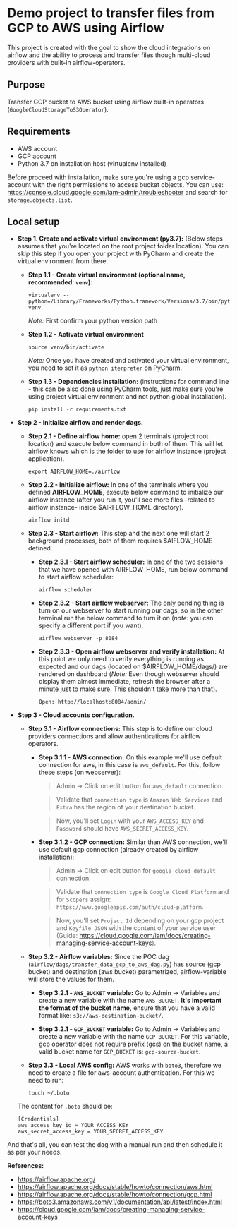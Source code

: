 # Demo project to transfer files from GCP to AWS using Airflow

This project is created with the goal to show the cloud integrations on airflow and the ability to
process and transfer files though multi-cloud providers with built-in airflow-operators.

## Purpose

Transfer GCP bucket to AWS bucket using airflow built-in operators (`GoogleCloudStorageToS3Operator`).

## Requirements

- AWS account
- GCP account
- Python 3.7 on installation host (virtualenv installed)

Before proceed with installation, make sure you're using a gcp service-account with the right permissions to access 
bucket objects. You can use: https://console.cloud.google.com/iam-admin/troubleshooter and search 
for `storage.objects.list`.

## Local setup

- __Step 1. Create and activate virtual environment (py3.7):__ (Below steps assumes that you're located on the root project folder location).
You can skip this step if you open your project with PyCharm and create the virtual environment from there.

    - __Step 1.1 - Create virtual environment (optional name, recommended: `venv`):__

        ```shell script
        virtualenv --python=/Library/Frameworks/Python.framework/Versions/3.7/bin/python3 venv   
        ```
        
        _Note:_ First confirm your python version path

    - __Step 1.2 - Activate virtual environment__

        ```shell script
        source venv/bin/activate
        ```

        _Note:_ Once you have created and activated your virtual environment, you need to set it as `python iterpreter` on PyCharm.

    - __Step 1.3 - Dependencies installation:__ (instructions for command line - this can be also done using PyCharm tools, just make sure you're using 
        project virtual environment and not python global installation).
        
        ```shell script
        pip install -r requirements.txt
        ```

- __Step 2 - Initialize airflow and render dags.__

    - __Step 2.1 - Define airflow home:__ open 2 terminals (project root location) and execute below command in both of them. This will let 
    airflow knows which is the folder to use for airflow instance (project application).
    
        ```shell script
        export AIRFLOW_HOME=./airflow
        ```

    - __Step 2.2 - Initialize airflow:__ In one of the terminals where you defined __AIRFLOW_HOME__, execute below command to 
    initialize our airflow instance (after you run it, you'll see more files -related to airflow instance- inside
     $AIRFLOW_HOME directory).

        ```shell script
        airflow initd
        ```  

    - __Step 2.3 - Start airflow:__ This step and the next one will start 2 background processes, both of them requires $AIFLOW_HOME defined.

        - __Step 2.3.1 - Start airflow scheduler:__ In one of the two sessions that we have opened with AIRFLOW_HOME, run below command 
        to start airflow scheduler:
            
            ```shell script
            airflow scheduler
            ```

        - __Step 2.3.2 - Start airflow webserver:__ The only pending thing is turn on our webserver to start running our dags, so in 
        the other terminal run the below command to turn it on (_note:_ you can specify a different port if you want).
            
            ```shell script
            airflow webserver -p 8084
            ```

        - __Step 2.3.3 - Open airflow webserver and verify installation:__ At this point we only need to verify everything is running as 
        expected and our dags (located on $AIRFLOW_HOME/dags/) are rendered on dashboard (_Note:_ Even though webserver should 
        display them almost immediate, refresh the browser after a minute just to make sure. This shouldn't take more than that).
        
            ```shell script
            Open: http://localhost:8084/admin/ 
            ```
- __Step 3 - Cloud accounts configuration.__

    - __Step 3.1 - Airflow connections:__ This step is to define our cloud providers connections and allow authentications 
    for airflow operators.
    
        - __Step 3.1.1 - AWS connection:__ On this example we'll use default connection for aws, in this case 
        is `aws_default`. For this, follow these steps (on webserver):
        
            > Admin -> Click on edit button for `aws_default` connection.

            > Validate that `connection type` is `Amazon Web Services` and `Extra` has the region of your destination bucket.

            > Now, you'll set `Login` with your `AWS_ACCESS_KEY` and `Password` should have `AWS_SECRET_ACCESS_KEY`.

        - __Step 3.1.2 - GCP connection:__ Similar than AWS connection, we'll use default gcp connection (already created 
        by airflow installation):
        
            > Admin -> Click on edit button for `google_cloud_default` connection.

            > Validate that `connection type` is `Google Cloud Platform` and  for `Scopers` assign: `https://www.googleapis.com/auth/cloud-platform`.

            > Now, you'll set `Project Id` depending on your gcp project and `Keyfile JSON` with the content of your service user (Guide: https://cloud.google.com/iam/docs/creating-managing-service-account-keys).

    - __Step 3.2 - Airflow variables:__ Since the POC dag (`airflow/dags/transfer_data_gcp_to_aws_dag.py`) has 
    source (gcp bucket) and destination (aws bucket) parametrized, airflow-variable will store the values for them.
        
        - __Step 3.2.1 - `AWS_BUCKET` variable:__ Go to Admin -> Variables and create a new variable with the 
        name `AWS_BUCKET`. __It's important the format of the bucket name,__ ensure that you have a valid 
        format like: `s3://aws-destination-bucket/`.
        
        - __Step 3.2.1 - `GCP_BUCKET` variable:__ Go to Admin -> Variables and create a new variable with the 
        name `GCP_BUCKET`. For this variable, gcp operator does not require prefix (gcs) on the bucket name, 
        a valid bucket name for `GCP_BUCKET` is:  `gcp-source-bucket`.
    
    - __Step 3.3 - Local AWS config:__ AWS works with `boto3`, therefore we need to create a file for aws-account 
    authentication. For this we need to run:
    
        ````shell script
        touch ~/.boto
        ````
    The content for `.boto` should be:
      
    ```shell script
    [Credentials]
    aws_access_key_id = YOUR_ACCESS_KEY
    aws_secret_access_key = YOUR_SECRET_ACCESS_KEY
    ```

And that's all, you can test the dag with a manual run and then schedule it as per your needs.

__References:__
- https://airflow.apache.org/
- https://airflow.apache.org/docs/stable/howto/connection/aws.html
- https://airflow.apache.org/docs/stable/howto/connection/gcp.html
- https://boto3.amazonaws.com/v1/documentation/api/latest/index.html
- https://cloud.google.com/iam/docs/creating-managing-service-account-keys
